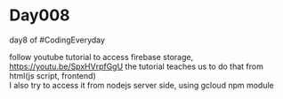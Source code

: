 # Day008
day8 of #CodingEveryday

follow youtube tutorial to access firebase storage, https://youtu.be/SpxHVrpfGgU
the tutorial teaches us to do that from html(js script, frontend)  
I also try to access it from nodejs server side, using gcloud npm module